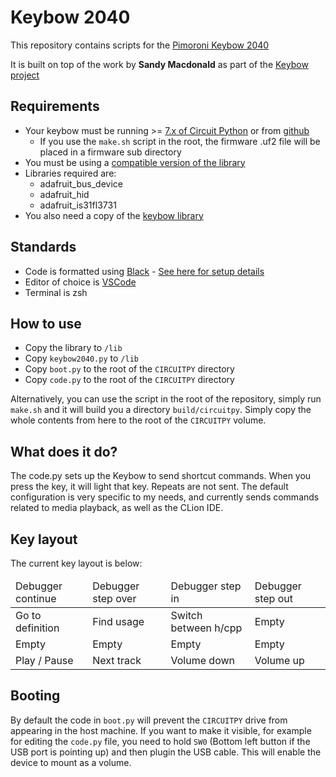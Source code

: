 # Keybow 2040

This repository contains scripts for the [Pimoroni Keybow 2040](https://shop.pimoroni.com/products/keybow-2040?variant=32399559589971)

It is built on top of the work by __Sandy Macdonald__ as part of the [Keybow project](https://github.com/pimoroni/keybow2040-circuitpython)

## Requirements

* Your keybow must be running >= [7.x of Circuit Python](https://circuitpython.org/board/pimoroni_keybow2040/) or from [github](https://github.com/adafruit/circuitpython/releases/tag/7.0.0)
  * If you use the `make.sh` script in the root, the firmware .uf2 file will be placed in a firmware sub directory
* You must be using a [compatible version of the library](https://circuitpython.org/libraries)
* Libraries required are:
  * adafruit_bus_device
  * adafruit_hid
  * adafruit_is31fl3731
* You also need a copy of the [keybow library](https://github.com/pimoroni/keybow2040-circuitpython)

## Standards

* Code is formatted using [Black](https://pypi.org/project/black/) - [See here for setup details](https://dev.to/adamlombard/how-to-use-the-black-python-code-formatter-in-vscode-3lo0) 
* Editor of choice is [VSCode](https://code.visualstudio.com)
* Terminal is zsh

## How to use

* Copy the library to `/lib`
* Copy `keybow2040.py` to `/lib`
* Copy `boot.py` to the root of the `CIRCUITPY` directory
* Copy `code.py` to the root of the `CIRCUITPY` directory

Alternatively, you can use the script in the root of the repository, simply run `make.sh` and it will build you a directory `build/circuitpy`. Simply copy the whole contents from here to the root of the `CIRCUITPY` volume.

## What does it do?

The code.py sets up the Keybow to send shortcut commands. When you press the key, it will light that key. Repeats are not sent. 
The default configuration is very specific to my needs, and currently sends commands related to media playback, as well as the CLion IDE.

## Key layout

The current key layout is below:

<table class="tg">
<thead>
  <tr>
    <td class="tg-vsei">Debugger continue</td>
    <td class="tg-vsei">Debugger step over</td>
    <td class="tg-vsei">Debugger step in</td>
    <td class="tg-vsei">Debugger step out</td>
  </tr>
</thead>
<tbody>
  <tr>
    <td class="tg-vsei">Go to definition</td>
    <td class="tg-vsei">Find usage</td>
    <td class="tg-vsei">Switch between h/cpp</td>
    <td class="tg-vsei"> Empty</td>
  </tr>
  <tr>
    <td class="tg-vsei"> <span style="font-weight:normal;font-style:normal;text-decoration:none">Empty</span></td>
    <td class="tg-vsei"> <span style="font-weight:normal;font-style:normal;text-decoration:none">Empty</span></td>
    <td class="tg-vsei"> <span style="font-weight:normal;font-style:normal;text-decoration:none">Empty</span></td>
    <td class="tg-vsei"> <span style="font-weight:normal;font-style:normal;text-decoration:none">Empty</span></td>
  </tr>
  <tr>
    <td class="tg-vsei">Play / Pause</td>
    <td class="tg-vsei">Next track</td>
    <td class="tg-vsei">Volume down</td>
    <td class="tg-vsei">Volume up</td>
  </tr>
</tbody>
</table>

## Booting

By default the code in `boot.py` will prevent the `CIRCUITPY` drive from appearing in the host machine. If you want to make it visible, for example for editing the `code.py` file, you need to hold `SW0` (Bottom left button if the USB port is pointing up) and then plugin the USB cable. This will enable the device to mount as a volume.